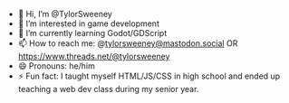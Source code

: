 - 👋 Hi, I’m @TylorSweeney
- 👀 I’m interested in game development
- 🌱 I’m currently learning Godot/GDScript
- 📫 How to reach me: @tylorsweeney@mastodon.social OR https://www.threads.net/@tylorsweeney
- 😄 Pronouns: he/him
- ⚡ Fun fact: I taught myself HTML/JS/CSS in high school and ended up teaching a web dev class during my senior year.

<!---
TylorSweeney/TylorSweeney is a ✨ special ✨ repository because its `README.md` (this file) appears on your GitHub profile.
You can click the Preview link to take a look at your changes.
--->
